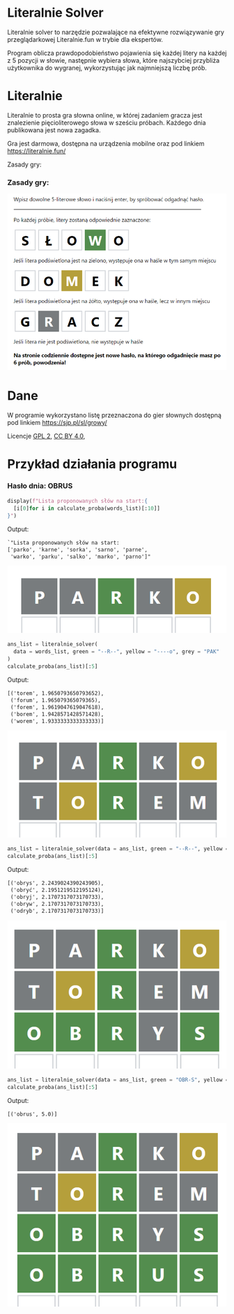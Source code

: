# Literalnie Solver

Literalnie solver to narzędzie pozwalające na efektywne rozwiązywanie gry przeglądarkowej Literalnie.fun w trybie dla ekspertów.

Program oblicza prawdopodobieństwo pojawienia się każdej litery na każdej z 5 pozycji w słowie, następnie wybiera słowa, które najszybciej przybliża użytkownika do wygranej, wykorzystując jak najmniejszą liczbę prób.

# Literalnie 

Literalnie to prosta gra słowna online, w której zadaniem gracza jest znalezienie pięcioliterowego słowa w sześciu próbach. Każdego dnia publikowana jest nowa zagadka.

Gra jest darmowa, dostępna na urządzenia mobilne oraz pod linkiem https://literalnie.fun/

Zasady gry: 

### Zasady gry: 
![Logo](img/zasady.png)

# Dane

W programie wykorzystano listę przeznaczona do gier słownych dostępną pod linkiem https://sjp.pl/sl/growy/

Licencje  [GPL 2](https://www.gnu.org/licenses/old-licenses/gpl-2.0.html),
[CC BY 4.0](https://creativecommons.org/licenses/by/4.0/),
# Przykład działania programu

### Hasło dnia: OBRUS


```python
display(f"Lista proponowanych słów na start:{
  [i[0]for i in calculate_proba(words_list)[:10]]
}")
```
Output: 
```
`"Lista proponowanych słów na start:
['parko', 'karne', 'sorka', 'sarno', 'parne',
 'warko', 'parku', 'salko', 'marko', 'parno']"
```
![Logo](img/obrus1.png)
```python
ans_list = literalnie_solver(
  data = words_list, green = "--R--", yellow = "----o", grey = "PAK"
)
calculate_proba(ans_list)[:5]
```
Output:
```
[('torem', 1.9650793650793652),
 ('forum', 1.965079365079365),
 ('forem', 1.9619047619047618),
 ('borem', 1.9428571428571428),
 ('worem', 1.9333333333333333)]
```
![Logo](img/obrus2.png)

```python
ans_list = literalnie_solver(data = ans_list, green = "--R--", yellow = "-o---", grey = "TEM")
calculate_proba(ans_list)[:5]
```
Output:
```
[('obrys', 2.2439024390243905),
 ('obryć', 2.1951219512195124),
 ('obryj', 2.1707317073170733),
 ('obryw', 2.1707317073170733),
 ('odryb', 2.1707317073170733)]
```
![Logo](img/obrus3.png)

```python
ans_list = literalnie_solver(data = ans_list, green = "OBR-S", yellow = "-----", grey = "Y")
calculate_proba(ans_list)[:5]
```
Output:
```
[('obrus', 5.0)]
```
![Logo](img/obrus4.png)
